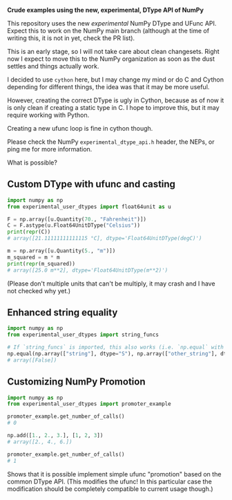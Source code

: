 **Crude examples using the new, experimental, DType API of NumPy**

This repository uses the new *experimental* NumPy DType and UFunc API.
Expect this to work on the NumPy main branch (although
at the time of writing this, it is not in yet, check the PR list).

This is an early stage, so I will not take care about clean changesets.
Right now I expect to move this to the NumPy organization as soon
as the dust settles and things actually work.

I decided to use ``cython`` here, but I may change my mind or
do C and Cython depending for different things, the idea was that
it may be more useful.

However, creating the correct DType is ugly in Cython, because as
of now it is only clean if creating a static type in C.
I hope to improve this, but it may require working with Python.

Creating a new ufunc loop is fine in cython though.

Please check the NumPy ``experimental_dtype_api.h`` header, the NEPs,
or ping me for more information.

What is possible?

Custom DType with ufunc and casting
-----------------------------------

```python
import numpy as np
from experimental_user_dtypes import float64unit as u

F = np.array([u.Quantity(70., "Fahrenheit")])
C = F.astype(u.Float64UnitDType("Celsius"))
print(repr(C))
# array([21.11111111111115 °C], dtype='Float64UnitDType(degC)')

m = np.array([u.Quantity(5., "m")])
m_squared = m * m
print(repr(m_squared))
# array([25.0 m**2], dtype='Float64UnitDType(m**2)')
```

(Please don't multiple units that can't be multiply, it may crash and I have not checked
why yet.)


Enhanced string equality
------------------------

```python
import numpy as np
from experimental_user_dtypes import string_funcs

# If `string_funcs` is imported, this also works (i.e. `np.equal` with strings)
np.equal(np.array(["string"], dtype="S"), np.array(["other_string"], dtype="S"))
# array([False])
```

Customizing NumPy Promotion
---------------------------

```python
import numpy as np
from experimental_user_dtypes import promoter_example

promoter_example.get_number_of_calls()
# 0

np.add([1., 2., 3.], [1, 2, 3])
# array([2., 4., 6.])

promoter_example.get_number_of_calls()
# 1
```
Shows that it is possible implement simple ufunc "promotion" based on the
common DType API.
(This modifies the ufunc! In this particular case the modification should
be completely compatible to current usage though.)
